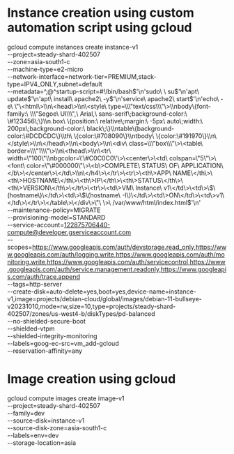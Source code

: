 # Instance creation using custom automation script using gcloud
gcloud compute instances create instance-v1 \
    --project=steady-shard-402507 \
    --zone=asia-south1-c \
    --machine-type=e2-micro \
    --network-interface=network-tier=PREMIUM,stack-type=IPV4_ONLY,subnet=default \
    --metadata=^,@^startup-script=\#\!/bin/bash$'\n'sudo\ \
su$'\n'apt\ update$'\n'apt\ install\ apache2\ -y$'\n'service\ apache2\ start$'\n'echo\ -e\ \"\<html\>\\n\<head\>\\n\<style\ type=\\\"text/css\\\"\>\\nbody\{font-family:\ \\\"Segoe\ UI\\\",\ Arial,\ sans-serif\;background-color:\ \#123456\;\}\\n.box\ \{position:\ relative\;margin:\ -5px\ auto\;width:\ 200px\;background-color:\ black\;\}\\ntable\{background-color:\#DCDCDC\}\\th\ \{color:\#708090\}\\ntbody\ \{color:\#191970\}\\n\</style\>\\n\</head\>\\n\<body\>\\n\<div\ class=\\\"box\\\"\>\<table\ border=\\\"1\\\"\>\\n\<thead\>\\n\<tr\ width=\"100\"\\nbgcolor=\'\#C0C0C0\'\>\<center\>\<td\ colspan=\"5\"\>\<font\ color=\"\#000000\"\>\<b\>COMPLETE\ STATUS\ OF\ APPLICATION\</b\>\</center\>\</td\>\\n\</h4\>\</tr\>\<tr\>\<th\>APP\ NAME\</th\>\<th\>HOSTNAME\</th\>\<th\>IP\</th\>\<th\>STATUS\</th\>\<th\>VERSION\</th\>\</tr\>\<tr\>\<td\>VM\ Instance\ v1\</td\>\<td\>\$\(hostname\)\</td\>\<td\>\$\(hostname\ -I\)\</td\>\<td\>ON\</td\>\<td\>v1\</td\>\</tr\>\</table\>\</div\>\"\ \>\ /var/www/html/index.html$'\n' \
    --maintenance-policy=MIGRATE \
    --provisioning-model=STANDARD \
    --service-account=122875706440-compute@developer.gserviceaccount.com \
    --scopes=https://www.googleapis.com/auth/devstorage.read_only,https://www.googleapis.com/auth/logging.write,https://www.googleapis.com/auth/monitoring.write,https://www.googleapis.com/auth/servicecontrol,https://www.googleapis.com/auth/service.management.readonly,https://www.googleapis.com/auth/trace.append \
    --tags=http-server \
	--create-disk=auto-delete=yes,boot=yes,device-name=instance-v1,image=projects/debian-cloud/global/images/debian-11-bullseye-v20231010,mode=rw,size=10,type=projects/steady-shard-402507/zones/us-west4-b/diskTypes/pd-balanced \
    --no-shielded-secure-boot \
    --shielded-vtpm \
    --shielded-integrity-monitoring \
    --labels=goog-ec-src=vm_add-gcloud \
    --reservation-affinity=any

# Image creation using gcloud
gcloud compute images create image-v1 \
    --project=steady-shard-402507 \
    --family=dev \
    --source-disk=instance-v1 \
    --source-disk-zone=asia-south1-c \
    --labels=env=dev \
    --storage-location=asia

# 